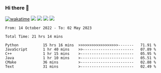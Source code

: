 ### Hi there 👋
[![wakatime](https://wakatime.com/badge/user/368879df-dc38-4b1a-86c4-8a2054a0e074.svg)](https://wakatime.com/@368879df-dc38-4b1a-86c4-8a2054a0e074)
<img src="https://img.shields.io/badge/Windows-0078D6?style=flat&logo=Windows&logoColor=white">
<img src="https://img.shields.io/badge/IntelliJ_IDEA-000000.svg?style=flat&logo=IntelliJ-IDEA&logoColor=white">
<img src="https://img.shields.io/badge/Visual_Studio_Code-007ACC?style=flat&logo=Visual-Studio-Code&logoColor=white">
<img src="https://img.shields.io/badge/Discord-5865F2?label=kano%233578&style=flat&logo=discord&logoColor=white">
<br>


<!--START_SECTION:waka-->

```text
From: 14 October 2022 - To: 02 May 2023

Total Time: 21 hrs 14 mins

Python           15 hrs 16 mins  >>>>>>>>>>>>>>>>>>-------   71.91 %
JavaScript       1 hr 40 mins    >>-----------------------   07.89 %
C++              1 hr 15 mins    >------------------------   05.95 %
Java             1 hr 10 mins    >------------------------   05.51 %
CMake            36 mins         >------------------------   02.88 %
Text             31 mins         >------------------------   02.49 %
```

<!--END_SECTION:waka-->
